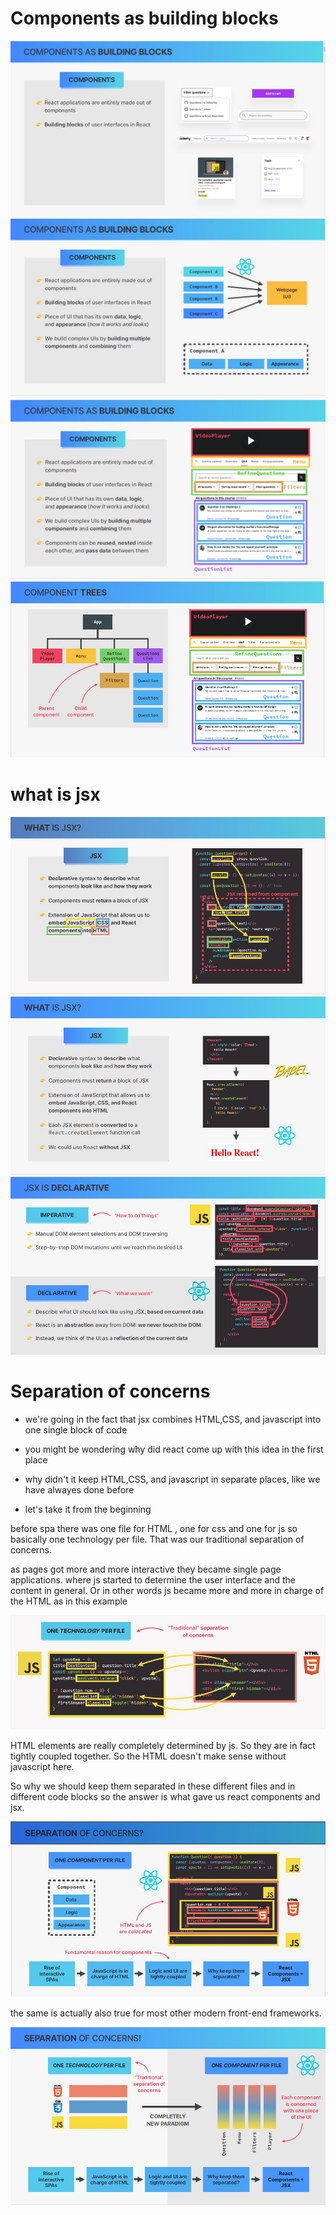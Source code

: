 # Components as building blocks

![](./01.jpg)
![](./02.jpg)
![](./03.jpg)
![](./04.jpg)

# what is jsx

![](./05.jpg)
![](./06.jpg)
![](./07.jpg)

# Separation of concerns

- we're going in the fact that jsx combines HTML,CSS, and javascript into one single block of code
- you might be wondering why did react come up with this idea in the first place
- why didn't it keep HTML,CSS, and javascript in separate places, like we have alwayes done before

- let's take it from the beginning

before spa there was one file for HTML , one for css and one for js so basically one technology per file. That was our traditional separation of concerns.

as pages got more and more interactive they became single page applications. where js started to determine the user interface and the content in general.
Or in other words js became more and more in charge of the HTML as in this example

![](./08.jpg)

HTML elements are really completely determined by js. So they are in fact tightly coupled together.
So the HTML doesn't make sense without javascript here.

So why we should keep them separated in these different files and in different code blocks
so the answer is what gave us react components and jsx.

![](./09.jpg)

the same is actually also true for most other modern front-end frameworks.

![](./10.jpg)
